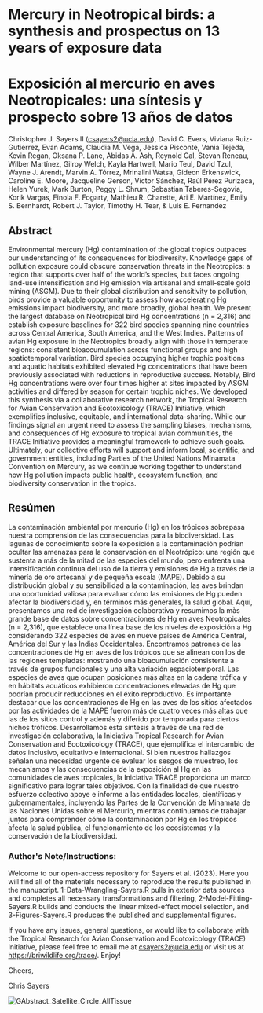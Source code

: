 # Mercury in Neotropical birds: a synthesis and prospectus on 13 years of exposure data
# Exposición al mercurio en aves Neotropicales: una síntesis y prospecto sobre 13 años de datos


Christopher J. Sayers II (csayers2@ucla.edu), David C. Evers, Viviana Ruiz-Gutierrez, Evan Adams, Claudia M. Vega, Jessica Pisconte, Vania Tejeda, Kevin Regan, Oksana P. Lane, Abidas A. Ash, Reynold Cal, Stevan Reneau, Wilber Martínez, Gilroy Welch, Kayla Hartwell, Mario Teul, David Tzul, Wayne J. Arendt, Marvin A. Tórrez, Mrinalini Watsa, Gideon Erkenswick, Caroline E. Moore, Jacqueline Gerson, Victor Sánchez, Raúl Pérez Purizaca, Helen Yurek, Mark Burton, Peggy L. Shrum, Sebastian Taberes-Segovia, Korik Vargas, Finola F. Fogarty, Mathieu R. Charette, Ari E. Martínez, Emily S. Bernhardt, Robert J. Taylor, Timothy H. Tear, & Luis E. Fernandez

## Abstract
Environmental mercury (Hg) contamination of the global tropics outpaces our understanding of its consequences for biodiversity. Knowledge gaps of pollution exposure could obscure conservation threats in the Neotropics: a region that supports over half of the world’s species, but faces ongoing land-use intensification and Hg emission via artisanal and small-scale gold mining (ASGM). Due to their global distribution and sensitivity to pollution, birds provide a valuable opportunity to assess how accelerating Hg emissions impact biodiversity, and more broadly, global health. We present the largest database on Neotropical bird Hg concentrations (n = 2,316) and establish exposure baselines for 322 bird species spanning nine countries across Central America, South America, and the West Indies. Patterns of avian Hg exposure in the Neotropics broadly align with those in temperate regions: consistent bioaccumulation across functional groups and high spatiotemporal variation. Bird species occupying higher trophic positions and aquatic habitats exhibited elevated Hg concentrations that have been previously associated with reductions in reproductive success. Notably, Bird Hg concentrations were over four times higher at sites impacted by ASGM activities and differed by season for certain trophic niches. We developed this synthesis via a collaborative research network, the Tropical Research for Avian Conservation and Ecotoxicology (TRACE) Initiative, which exemplifies inclusive, equitable, and international data-sharing. While our findings signal an urgent need to assess the sampling biases, mechanisms, and consequences of Hg exposure to tropical avian communities, the TRACE Initiative provides a meaningful framework to achieve such goals. Ultimately, our collective efforts will support and inform local, scientific, and government entities, including Parties of the United Nations Minamata Convention on Mercury, as we continue working together to understand how Hg pollution impacts public health, ecosystem function, and biodiversity conservation in the tropics.


## Resúmen
La contaminación ambiental por mercurio (Hg) en los trópicos sobrepasa nuestra comprensión de  las consecuencias para la biodiversidad. Las lagunas de conocimiento sobre la exposición a la contaminación podrían ocultar las amenazas para la conservación en el Neotrópico: una región que sustenta a más de la mitad de las especies del mundo, pero enfrenta una intensificación continua del uso de la tierra y emisiones de Hg a través de la minería de oro artesanal y de pequeña escala (MAPE). Debido a su distribución global y su sensibilidad a la contaminación, las aves brindan una oportunidad valiosa para evaluar cómo las emisiones de Hg pueden afectar la biodiversidad y, en términos más generales, la salud global. Aquí, presentamos una red de investigación colaborativa y resumimos la màs grande base de datos sobre concentraciones de Hg en aves Neotropicales (n = 2,316), que establece una línea base de los niveles de exposición a Hg considerando 322 especies de aves en nueve países de América Central, América del Sur y las Indias Occidentales. Encontramos patrones de las concentraciones de Hg en aves de los trópicos que se alinean con los de las regiones templadas: mostrando una bioacumulación consistente a través de grupos funcionales y una alta variación espaciotemporal. Las especies de aves que ocupan posiciones más altas en la cadena trófica y en hábitats acuáticos exhibieron concentraciones elevadas de Hg que podrían producir reducciones en el éxito reproductivo. Es importante destacar que las concentraciones de Hg en las aves de los sitios afectados por las actividades de la MAPE fueron más de cuatro veces más altas que las de los sitios control y además y diferido por temporada para ciertos nichos tróficos. Desarrollamos esta síntesis a través de una red de investigación colaborativa, la Iniciativa Tropical Research for Avian Conservation and Ecotoxicology (TRACE), que ejemplifica el intercambio de datos inclusivo, equitativo e internacional. Si bien nuestros hallazgos señalan una necesidad urgente de evaluar los sesgos de muestreo, los mecanismos y las consecuencias de la exposición al Hg en las comunidades de aves tropicales, la Iniciativa TRACE proporciona un marco significativo para lograr tales objetivos. Con la finalidad de que nuestro esfuerzo colectivo apoye e informe a las entidades locales, científicas y gubernamentales, incluyendo las Partes de la Convención de Minamata de las Naciones Unidas sobre el Mercurio, mientras continuamos de trabajar juntos para comprender cómo la contaminación por Hg en los trópicos afecta la salud pública, el funcionamiento de los ecosistemas y la conservación de la biodiversidad.

### Author's Note/Instructions:

Welcome to our open-access repository for Sayers et al. (2023). Here you will find all of the materials necessary to reproduce the results published in the manuscript. 1-Data-Wrangling-Sayers.R pulls in exterior data sources and completes all necessary transformations and filtering, 2-Model-Fitting-Sayers.R builds and conducts the linear mixed-effect model selection, and 3-Figures-Sayers.R produces the published and supplemental figures.

If you have any issues, general questions, or would like to collaborate with the Tropical Research for Avian Conservation and Ecotoxicology (TRACE) Initiative, please feel free to email me at csayers2@ucla.edu or visit us at https://briwildlife.org/trace/. Enjoy!

Cheers,

Chris Sayers

![GAbstract_Satellite_Circle_AllTissue](https://github.com/csayers2/Neotropical-Bird-Hg-Synthesis/assets/51534958/a7c35358-4a84-42d1-ae71-c2ba1ba69a4b)
